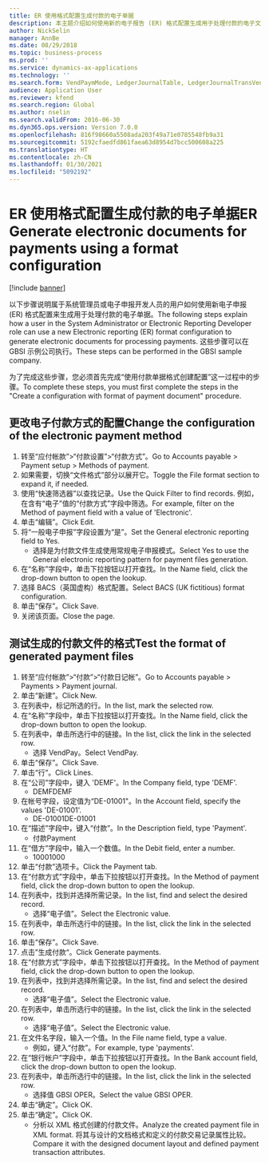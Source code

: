 ```yaml
---
title: ER 使用格式配置生成付款的电子单据
description: 本主题介绍如何使用新的电子报告 (ER) 格式配置生成用于处理付款的电子文档。
author: NickSelin
manager: AnnBe
ms.date: 08/29/2018
ms.topic: business-process
ms.prod: ''
ms.service: dynamics-ax-applications
ms.technology: ''
ms.search.form: VendPaymMode, LedgerJournalTable, LedgerJournalTransVendPaym, BankAccountTableLookUp
audience: Application User
ms.reviewer: kfend
ms.search.region: Global
ms.author: nselin
ms.search.validFrom: 2016-06-30
ms.dyn365.ops.version: Version 7.0.0
ms.openlocfilehash: 816f98660a5508ada203f49a71e0785548fb9a31
ms.sourcegitcommit: 5192cfaedfd861faea63d8954d7bcc500608a225
ms.translationtype: HT
ms.contentlocale: zh-CN
ms.lasthandoff: 01/30/2021
ms.locfileid: "5092192"
---
```

# <a name="er-generate-electronic-documents-for-payments-using-a-format-configuration"></a><span data-ttu-id="60cba-103">ER 使用格式配置生成付款的电子单据</span><span class="sxs-lookup"><span data-stu-id="60cba-103">ER Generate electronic documents for payments using a format configuration</span></span>

[!include [banner](../../includes/banner.md)]

<span data-ttu-id="60cba-104">以下步骤说明属于系统管理员或电子申报开发人员的用户如何使用新电子申报 (ER) 格式配置来生成用于处理付款的电子单据。</span><span class="sxs-lookup"><span data-stu-id="60cba-104">The following steps explain how a user in the System Administrator or Electronic Reporting Developer role can use a new Electronic reporting (ER) format configuration to generate electronic documents for processing payments.</span></span> <span data-ttu-id="60cba-105">这些步骤可以在 GBSI 示例公司执行。</span><span class="sxs-lookup"><span data-stu-id="60cba-105">These steps can be performed in the GBSI sample company.</span></span>

<span data-ttu-id="60cba-106">为了完成这些步骤，您必须首先完成“使用付款单据格式创建配置”这一过程中的步骤。</span><span class="sxs-lookup"><span data-stu-id="60cba-106">To complete these steps, you must first complete the steps in the "Create a configuration with format of payment document" procedure.</span></span>


## <a name="change-the-configuration-of-the-electronic-payment-method"></a><span data-ttu-id="60cba-107">更改电子付款方式的配置</span><span class="sxs-lookup"><span data-stu-id="60cba-107">Change the configuration of the electronic payment method</span></span>
1. <span data-ttu-id="60cba-108">转至“应付帐款”>“付款设置”>“付款方式”。</span><span class="sxs-lookup"><span data-stu-id="60cba-108">Go to Accounts payable > Payment setup > Methods of payment.</span></span>
2. <span data-ttu-id="60cba-109">如果需要，切换“文件格式”部分以展开它。</span><span class="sxs-lookup"><span data-stu-id="60cba-109">Toggle the File format section to expand it, if needed.</span></span>
3. <span data-ttu-id="60cba-110">使用“快速筛选器”以查找记录。</span><span class="sxs-lookup"><span data-stu-id="60cba-110">Use the Quick Filter to find records.</span></span> <span data-ttu-id="60cba-111">例如，在含有“电子”值的“付款方式”字段中筛选。</span><span class="sxs-lookup"><span data-stu-id="60cba-111">For example, filter on the Method of payment field with a value of 'Electronic'.</span></span>
4. <span data-ttu-id="60cba-112">单击“编辑”。</span><span class="sxs-lookup"><span data-stu-id="60cba-112">Click Edit.</span></span>
5. <span data-ttu-id="60cba-113">将“一般电子申报”字段设置为“是”。</span><span class="sxs-lookup"><span data-stu-id="60cba-113">Set the General electronic reporting field to Yes.</span></span>
    * <span data-ttu-id="60cba-114">选择是为付款文件生成使用常规电子申报模式。</span><span class="sxs-lookup"><span data-stu-id="60cba-114">Select Yes to use the General electronic reporting pattern for payment files generation.</span></span>  
6. <span data-ttu-id="60cba-115">在“名称”字段中，单击下拉按钮以打开查找。</span><span class="sxs-lookup"><span data-stu-id="60cba-115">In the Name field, click the drop-down button to open the lookup.</span></span>
7. <span data-ttu-id="60cba-116">选择 BACS（英国虚构）格式配置。</span><span class="sxs-lookup"><span data-stu-id="60cba-116">Select BACS (UK fictitious) format configuration.</span></span>
8. <span data-ttu-id="60cba-117">单击“保存”。</span><span class="sxs-lookup"><span data-stu-id="60cba-117">Click Save.</span></span>
9. <span data-ttu-id="60cba-118">关闭该页面。</span><span class="sxs-lookup"><span data-stu-id="60cba-118">Close the page.</span></span>

## <a name="test-the-format-of-generated-payment-files"></a><span data-ttu-id="60cba-119">测试生成的付款文件的格式</span><span class="sxs-lookup"><span data-stu-id="60cba-119">Test the format of generated payment files</span></span>
1. <span data-ttu-id="60cba-120">转至“应付帐款”>“付款”>“付款日记帐”。</span><span class="sxs-lookup"><span data-stu-id="60cba-120">Go to Accounts payable > Payments > Payment journal.</span></span>
2. <span data-ttu-id="60cba-121">单击“新建”。</span><span class="sxs-lookup"><span data-stu-id="60cba-121">Click New.</span></span>
3. <span data-ttu-id="60cba-122">在列表中，标记所选的行。</span><span class="sxs-lookup"><span data-stu-id="60cba-122">In the list, mark the selected row.</span></span>
4. <span data-ttu-id="60cba-123">在“名称”字段中，单击下拉按钮以打开查找。</span><span class="sxs-lookup"><span data-stu-id="60cba-123">In the Name field, click the drop-down button to open the lookup.</span></span>
5. <span data-ttu-id="60cba-124">在列表中，单击所选行中的链接。</span><span class="sxs-lookup"><span data-stu-id="60cba-124">In the list, click the link in the selected row.</span></span>
    * <span data-ttu-id="60cba-125">选择 VendPay。</span><span class="sxs-lookup"><span data-stu-id="60cba-125">Select VendPay.</span></span>  
6. <span data-ttu-id="60cba-126">单击“保存”。</span><span class="sxs-lookup"><span data-stu-id="60cba-126">Click Save.</span></span>
7. <span data-ttu-id="60cba-127">单击“行”。</span><span class="sxs-lookup"><span data-stu-id="60cba-127">Click Lines.</span></span>
8. <span data-ttu-id="60cba-128">在“公司”字段中，键入 'DEMF'。</span><span class="sxs-lookup"><span data-stu-id="60cba-128">In the Company field, type 'DEMF'.</span></span>
    * <span data-ttu-id="60cba-129">DEMF</span><span class="sxs-lookup"><span data-stu-id="60cba-129">DEMF</span></span>  
9. <span data-ttu-id="60cba-130">在帐号字段，设定值为“DE-01001"。</span><span class="sxs-lookup"><span data-stu-id="60cba-130">In the Account field, specify the values 'DE-01001'.</span></span>
    * <span data-ttu-id="60cba-131">DE-01001</span><span class="sxs-lookup"><span data-stu-id="60cba-131">DE-01001</span></span>  
10. <span data-ttu-id="60cba-132">在“描述”字段中，键入“付款”。</span><span class="sxs-lookup"><span data-stu-id="60cba-132">In the Description field, type 'Payment'.</span></span>
    * <span data-ttu-id="60cba-133">付款</span><span class="sxs-lookup"><span data-stu-id="60cba-133">Payment</span></span>  
11. <span data-ttu-id="60cba-134">在“借方”字段中，输入一个数值。</span><span class="sxs-lookup"><span data-stu-id="60cba-134">In the Debit field, enter a number.</span></span>
    * <span data-ttu-id="60cba-135">1000</span><span class="sxs-lookup"><span data-stu-id="60cba-135">1000</span></span>  
12. <span data-ttu-id="60cba-136">单击“付款”选项卡。</span><span class="sxs-lookup"><span data-stu-id="60cba-136">Click the Payment tab.</span></span>
13. <span data-ttu-id="60cba-137">在“付款方式”字段中，单击下拉按钮以打开查找。</span><span class="sxs-lookup"><span data-stu-id="60cba-137">In the Method of payment field, click the drop-down button to open the lookup.</span></span>
14. <span data-ttu-id="60cba-138">在列表中，找到并选择所需记录。</span><span class="sxs-lookup"><span data-stu-id="60cba-138">In the list, find and select the desired record.</span></span>
    * <span data-ttu-id="60cba-139">选择“电子值”。</span><span class="sxs-lookup"><span data-stu-id="60cba-139">Select the Electronic value.</span></span>  
15. <span data-ttu-id="60cba-140">在列表中，单击所选行中的链接。</span><span class="sxs-lookup"><span data-stu-id="60cba-140">In the list, click the link in the selected row.</span></span>
16. <span data-ttu-id="60cba-141">单击“保存”。</span><span class="sxs-lookup"><span data-stu-id="60cba-141">Click Save.</span></span>
17. <span data-ttu-id="60cba-142">点击”生成付款“。</span><span class="sxs-lookup"><span data-stu-id="60cba-142">Click Generate payments.</span></span>
18. <span data-ttu-id="60cba-143">在“付款方式”字段中，单击下拉按钮以打开查找。</span><span class="sxs-lookup"><span data-stu-id="60cba-143">In the Method of payment field, click the drop-down button to open the lookup.</span></span>
19. <span data-ttu-id="60cba-144">在列表中，找到并选择所需记录。</span><span class="sxs-lookup"><span data-stu-id="60cba-144">In the list, find and select the desired record.</span></span>
    * <span data-ttu-id="60cba-145">选择“电子值”。</span><span class="sxs-lookup"><span data-stu-id="60cba-145">Select the Electronic value.</span></span>  
20. <span data-ttu-id="60cba-146">在列表中，单击所选行中的链接。</span><span class="sxs-lookup"><span data-stu-id="60cba-146">In the list, click the link in the selected row.</span></span>
    * <span data-ttu-id="60cba-147">选择“电子值”。</span><span class="sxs-lookup"><span data-stu-id="60cba-147">Select the Electronic value.</span></span>  
21. <span data-ttu-id="60cba-148">在文件名字段，输入一个值。</span><span class="sxs-lookup"><span data-stu-id="60cba-148">In the File name field, type a value.</span></span>
    * <span data-ttu-id="60cba-149">例如，键入“付款”。</span><span class="sxs-lookup"><span data-stu-id="60cba-149">For example, type 'payments'.</span></span>  
22. <span data-ttu-id="60cba-150">在“银行帐户”字段中，单击下拉按钮以打开查找。</span><span class="sxs-lookup"><span data-stu-id="60cba-150">In the Bank account field, click the drop-down button to open the lookup.</span></span>
23. <span data-ttu-id="60cba-151">在列表中，单击所选行中的链接。</span><span class="sxs-lookup"><span data-stu-id="60cba-151">In the list, click the link in the selected row.</span></span>
    * <span data-ttu-id="60cba-152">选择值 GBSI OPER。</span><span class="sxs-lookup"><span data-stu-id="60cba-152">Select the value GBSI OPER.</span></span>  
24. <span data-ttu-id="60cba-153">单击“确定”。</span><span class="sxs-lookup"><span data-stu-id="60cba-153">Click OK.</span></span>
25. <span data-ttu-id="60cba-154">单击“确定”。</span><span class="sxs-lookup"><span data-stu-id="60cba-154">Click OK.</span></span>
    * <span data-ttu-id="60cba-155">分析以 XML 格式创建的付款文件。</span><span class="sxs-lookup"><span data-stu-id="60cba-155">Analyze the created payment file in XML format.</span></span> <span data-ttu-id="60cba-156">将其与设计的文档格式和定义的付款交易记录属性比较。</span><span class="sxs-lookup"><span data-stu-id="60cba-156">Compare it with the designed document layout and defined payment transaction attributes.</span></span>  

